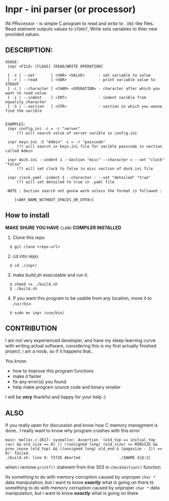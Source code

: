# Inpr - ini parser (or processor)

INi PRocessor - is simple C program to _read_ and _write_ to `.INI`-like files. Read statment outputs values to `STDOUT`, Write sets variables to thier new provided values.

## DESCRIPTION:
```
USAGE:
 inpr <FILE> [FLAGS] [READ/WRITE OPERATION] 

 [ -s | --set       ] <VAR> <VALUE>      - set variable to value
 [ -r | --read      ] <VAR>              - print variable value to STDOUT
 [ -c | --character ] <CHAR> <OPERATION> - character after which you want to read value
 [ -i | --indent    ] <INT>              - indent varible from equality_character
 [ -S | --section   ] <STR>              - section in which you wanna find the varible


EXAMPLES:
 inpr config.ini -c = -r "server" 
     (?) will search value of server varible in config.ini

 inpr keys.ini -S "Admin" -c = -r "passcode"
     (?) will search in keys.ini file for varible passcode in section called Admin

 inpr dock.ini --indent 1 --Section "misc" --character = --set "clock" "false" 
     (?) will set clock to false in misc section of dock.ini file

 inpr clock.yaml -indent 1 --character : --set "detailed" "true" 
     (?) will set detailed to true in .yaml file

 NOTE : Section search not gonna work unless the format is followed : 

	[<ANY_NAME_WITHOUT_SPACES_OR_UTF8>] 

```

## How to install

__MAKE SHURE YOU HAVE__ `CLANG` __COMPILER INSTALLED__

1. Clone this repo
```
  $ git clone <repo-url>
```
2. cd into repo
```
  $ cd ./inpr/
```
3. make build,sh executable and run it.
```
  $ chmod +x ./build.sh
  $ ./build.sh
```

4. If you want this program to be usable from any location, move it to `/usr/bin`
```
  $ sudo mv inpr /use/bin/
```

## CONTRIBUTION
I am not very experienced developer, and have my steep learning curve with writing actual software, considering this is my first actually finished project, i am a noob, so if it happens that..

You know:
 
 - how to improve this program functions
 - make it faster
 - fix any error(s) you found
 - help make program source code and binary smaller
 
I will be __very__ thankful and happy for your help :)

## ALSO
If you really open for discussion and know how C memory managment is done..
I really want to know why program crashes with this error
```
main: malloc.c:2617: sysmalloc: Assertion `(old_top == initial_top (av) && old_size == 0) || ((unsigned long) (old_size) >= MINSIZE && prev_inuse (old_top) && ((unsigned long) old_end & (pagesize - 1)) == 0)' failed.
./build.sh: line 8: 73726 Aborted                 ./$NAME ${@:2}

```
when i remove `printf()` statment from line 303 in `checkSection()` function


Its something to do with memory corruption caused by unproper ``char *`` data manipulation, but i want to know ___exactly___ what is going on there.ts something to do with memory corruption caused by unproper ``char *`` data manipulation, but i want to know ___exactly___ what is going on there.
